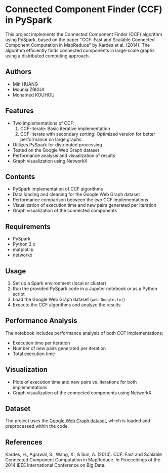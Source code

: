 # Connected Component Finder (CCF) in PySpark

This project implements the Connected Component Finder (CCF) algorithm using PySpark, based on the paper "CCF: Fast and Scalable Connected Component Computation in MapReduce" by Kardes et al. (2014). The algorithm efficiently finds connected components in large-scale graphs using a distributed computing approach.

## Authors

- Min HUANG
- Mounia ZRIGUI
- Mohamed KOUHOU

## Features

- Two implementations of CCF:
  1. CCF-Iterate: Basic iterative implementation
  2. CCF-Iterate with secondary sorting: Optimized version for better performance on large graphs
- Utilizes PySpark for distributed processing
- Tested on the Google Web Graph dataset
- Performance analysis and visualization of results
- Graph visualization using NetworkX

## Contents

- PySpark implementation of CCF algorithms
- Data loading and cleaning for the Google Web Graph dataset
- Performance comparison between the two CCF implementations
- Visualization of execution time and new pairs generated per iteration
- Graph visualization of the connected components

## Requirements

- PySpark
- Python 3.x
- matplotlib
- networkx

## Usage

1. Set up a Spark environment (local or cluster)
2. Run the provided PySpark code in a Jupyter notebook or as a Python script
3. Load the Google Web Graph dataset (`web-Google.txt`)
4. Execute the CCF algorithms and analyze the results

## Performance Analysis

The notebook includes performance analysis of both CCF implementations:
- Execution time per iteration
- Number of new pairs generated per iteration
- Total execution time

## Visualization

- Plots of execution time and new pairs vs. iterations for both implementations
- Graph visualization of the connected components using NetworkX

## Dataset

The project uses the [Google Web Graph dataset](https://snap.stanford.edu/data/web-Google.html), which is loaded and preprocessed within the code.

## References

Kardes, H., Agrawal, S., Wang, X., & Sun, A. (2014). CCF: Fast and Scalable Connected Component Computation in MapReduce. In Proceedings of the 2014 IEEE International Conference on Big Data.
